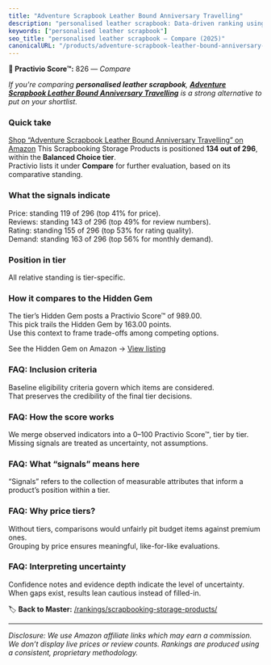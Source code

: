 ```yaml
---
title: "Adventure Scrapbook Leather Bound Anniversary Travelling"
description: "personalised leather scrapbook: Data-driven ranking using the Practivio Score™. Positioned by quality, value, demand, findability, momentum."
keywords: ["personalised leather scrapbook"]
seo_title: "personalised leather scrapbook — Compare (2025)"
canonicalURL: "/products/adventure-scrapbook-leather-bound-anniversary-travelling-B0CSK44D7T/"
---
```


**🛒 Practivio Score™:** 826 — _Compare_


*If you're comparing **personalised leather scrapbook**, **[Adventure Scrapbook Leather Bound Anniversary Travelling](https://www.amazon.com/dp/B0CSK44D7T?tag=practivio-20)** is a strong alternative to put on your shortlist.*
### Quick take
[Shop “Adventure Scrapbook Leather Bound Anniversary Travelling” on Amazon](https://www.amazon.com/dp/B0CSK44D7T?tag=practivio-20)
This Scrapbooking Storage Products is positioned **134 out of 296**, within the **Balanced Choice tier**.  
Practivio lists it under **Compare** for further evaluation, based on its comparative standing.

### What the signals indicate
Price: standing 119 of 296 (top 41% for price).  
Reviews: standing 143 of 296 (top 49% for review numbers).  
Rating: standing 155 of 296 (top 53% for rating quality).  
Demand: standing 163 of 296 (top 56% for monthly demand).

### Position in tier
All relative standing is tier-specific.

### How it compares to the Hidden Gem
The tier’s Hidden Gem posts a Practivio Score™ of 989.00.  
This pick trails the Hidden Gem by 163.00 points.  
Use this context to frame trade-offs among competing options.  

See the Hidden Gem on Amazon → [View listing](https://www.amazon.com/dp/B07C8YSWDR?tag=practivio-20)

### FAQ: Inclusion criteria
Baseline eligibility criteria govern which items are considered.  
That preserves the credibility of the final tier decisions.

### FAQ: How the score works
We merge observed indicators into a 0–100 Practivio Score™, tier by tier.  
Missing signals are treated as uncertainty, not assumptions.

### FAQ: What “signals” means here
“Signals” refers to the collection of measurable attributes that inform a product’s position within a tier.

### FAQ: Why price tiers?
Without tiers, comparisons would unfairly pit budget items against premium ones.  
Grouping by price ensures meaningful, like-for-like evaluations.

### FAQ: Interpreting uncertainty
Confidence notes and evidence depth indicate the level of uncertainty.  
When gaps exist, results lean cautious instead of filled-in.

<!-- Missing template for Compare/CompareWithinPriceClass -->


🏷️ **Back to Master:** [/rankings/scrapbooking-storage-products/](/rankings/scrapbooking-storage-products/)

---
_Disclosure: We use Amazon affiliate links which may earn a commission. We don’t display live prices or review counts. Rankings are produced using a consistent, proprietary methodology._
